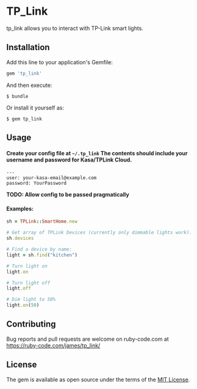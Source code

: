 # TP_Link

tp_link allows you to interact with TP-Link smart lights.

## Installation

Add this line to your application's Gemfile:

```ruby
gem 'tp_link'
```

And then execute:

    $ bundle

Or install it yourself as:

    $ gem tp_link

## Usage

#### Create your config file at `~/.tp_link` The contents should include your username and password for Kasa/TPLink Cloud.

```
---
user: your-kasa-email@example.com
password: YourPassword
```

**TODO: Allow config to be passed pragmatically**

#### Examples:

```ruby
sh = TPLink::SmartHome.new

# Get array of TPLink Devices (currently only dimmable lights work).
sh.devices

# Find a device by name:
light = sh.find("kitchen")

# Turn light on
light.on

# Turn light off
light.off

# Dim light to 50%
light.on(50)
```

## Contributing

Bug reports and pull requests are welcome on ruby-code.com at
https://ruby-code.com/james/tp_link/

## License

The gem is available as open source under the terms of the [MIT License](http://opensource.org/licenses/MIT).

